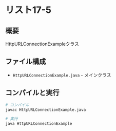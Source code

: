 # リスト17-5

## 概要
HttpURLConnectionExampleクラス

## ファイル構成
- `HttpURLConnectionExample.java` - メインクラス

## コンパイルと実行
```bash
# コンパイル
javac HttpURLConnectionExample.java

# 実行
java HttpURLConnectionExample
```
